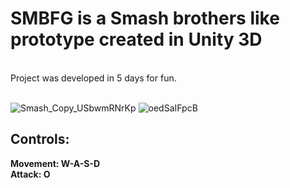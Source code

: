 <h1>SMBFG is a Smash brothers like prototype created in Unity 3D</h1><br> Project was developed in 5 days for fun.<br> <br>


![Smash_Copy_USbwmRNrKp](https://github.com/LeviSgorlon/SMBFG-Prototype/assets/31070124/ea81da60-f92b-4ab1-bf71-3f7f25621249)
![oedSaIFpcB](https://github.com/LeviSgorlon/SMBFG-Prototype/assets/31070124/7a547c22-e3e7-44f2-b8a7-d991e13fbcec)


<h2>Controls:</h2>
<b>Movement: W-A-S-D</b><br>
<b>Attack: O</b> 
